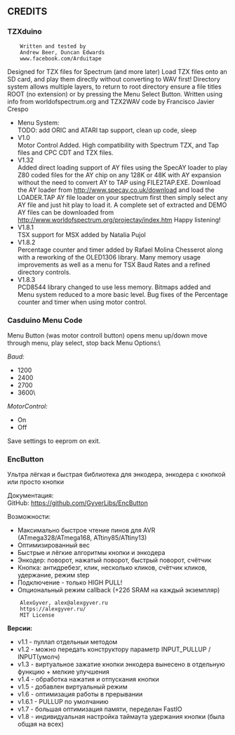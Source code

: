 ## CREDITS

### TZXduino

```
    Written and tested by
    Andrew Beer, Duncan Edwards
    www.facebook.com/Arduitape
```

Designed for TZX files for Spectrum (and more later) Load TZX files onto an SD
card, and play them directly without converting to WAV first! Directory system
allows multiple layers,  to return to root directory ensure a file titles ROOT
(no extension) or by pressing the Menu Select Button. Written using info from
worldofspectrum.org and TZX2WAV code by Francisco Javier Crespo

* Menu System:\
    TODO: add ORIC and ATARI tap support, clean up code, sleep
* V1.0\
    Motor Control Added.
    High compatibility with Spectrum TZX, and Tap files and CPC CDT and TZX files.
* V1.32\
    Added direct loading support of AY files using the SpecAY loader to play
    Z80 coded files for the AY chip on any 128K or 48K with AY expansion without
    the need to convert AY to TAP using FILE2TAP.EXE. Download the AY loader
    from http://www.specay.co.uk/download and load the LOADER.TAP AY file loader
    on your spectrum first then simply select any AY file and just hit play to
    load it. A complete set of extracted and DEMO AY files can be downloaded
    from http://www.worldofspectrum.org/projectay/index.htm
    Happy listening!
* V1.8.1\
    TSX support for MSX added by Natalia Pujol
* V1.8.2\
    Percentage counter and timer added by Rafael Molina Chesserot along with
    a reworking of the OLED1306 library. Many memory usage improvements as well
    as a menu for TSX Baud Rates and a refined directory controls.
* V1.8.3\
    PCD8544 library changed to use less memory. Bitmaps added and Menu system
    reduced to a more basic level. Bug fixes of the Percentage counter and timer
    when using motor control.

### Casduino Menu Code

Menu Button (was motor controll button) opens menu up/down move through menu,
play select, stop back Menu Options:\

*Baud:*
* 1200
* 2400
* 2700
* 3600\

*MotorControl:*
* On
* Off

Save settings to eeprom on exit.

### EncButton

Ультра лёгкая и быстрая библиотека для энкодера, энкодера с кнопкой или просто кнопки

Документация:\
GitHub: https://github.com/GyverLibs/EncButton

Возможности:
- Максимально быстрое чтение пинов для AVR (ATmega328/ATmega168, ATtiny85/ATtiny13)
- Оптимизированный вес
- Быстрые и лёгкие алгоритмы кнопки и энкодера
- Энкодер: поворот, нажатый поворот, быстрый поворот, счётчик
- Кнопка: антидребезг, клик, несколько кликов, счётчик кликов, удержание, режим step
- Подключение - только HIGH PULL!
- Опциональный режим callback (+22б SRAM на каждый экземпляр)

```
    AlexGyver, alex@alexgyver.ru
    https://alexgyver.ru/
    MIT License
```

**Версии:**
* v1.1 - пуллап отдельныи методом
* v1.2 - можно передать конструктору параметр INPUT_PULLUP / INPUT(умолч)
* v1.3 - виртуальное зажатие кнопки энкодера вынесено в отдельную функцию + мелкие улучшения
* v1.4 - обработка нажатия и отпускания кнопки
* v1.5 - добавлен виртуальный режим
* v1.6 - оптимизация работы в прерывании
* v1.6.1 - PULLUP по умолчанию
* v1.7 - большая оптимизация памяти, переделан FastIO
* v1.8 - индивидуальная настройка таймаута удержания кнопки (была общая на всех)
